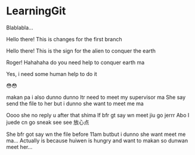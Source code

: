 # LearningGit
Blablabla...

Hello there!
This is changes for the first branch

Hello there!
This is the sign for the alien to conquer the earth

Roger!
Hahahaha do you need help to conquer earth ma

Yes, i need some human help to do it

😳😳

makan pa i also dunno
dunno ltr need to meet my supervisor ma
She say send the file to her but i dunno she want to meet me ma

Oooo she no reply u after that shima
If bfr gt say wn meet jiu go jerrr
Abo I juede cn go sneak see see 放心点

She bfr got say wn the file before 11am butbut i dunno she want meet me ma... Actually is because huiwen is hungry and want to makan so dunwan meet her...
